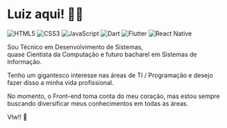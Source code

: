 # Luiz aqui! 👋🏼

![HTML5](https://img.shields.io/badge/html5-%23E34F26.svg?style=for-the-badge&logo=html5&logoColor=white)
![CSS3](https://img.shields.io/badge/css3-%231572B6.svg?style=for-the-badge&logo=css3&logoColor=white)
![JavaScript](https://img.shields.io/badge/javascript-%23323330.svg?style=for-the-badge&logo=javascript&logoColor=%23F7DF1E)
![Dart](https://img.shields.io/badge/dart-%230175C2.svg?style=for-the-badge&logo=dart&logoColor=white)
![Flutter](https://img.shields.io/badge/Flutter-%2302569B.svg?style=for-the-badge&logo=Flutter&logoColor=white)
![React Native](https://img.shields.io/badge/react_native-%2320232a.svg?style=for-the-badge&logo=react&logoColor=%2361DAFB)

Sou Técnico em Desenvolvimento de Sistemas,  
quase Cientista da Computação e futuro bacharel em Sistemas de Informação.

Tenho um gigantesco interesse nas áreas de TI / Programação e desejo fazer disso a minha vida profissional.

No momento, o Front-end toma conta do meu coração, mas estou sempre buscando diversificar meus conhecimentos em todas as áreas.

Vlw!! 💚

<!---
Lz-dvlp/Lz-dvlp is a ✨ special ✨ repository because its `README.md` (this file) appears on your GitHub profile.
You can click the Preview link to take a look at your changes.
--->

